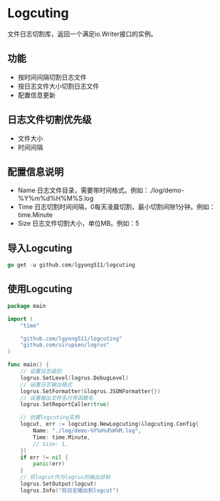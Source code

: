 # Logcuting
文件日志切割库，返回一个满足io.Writer接口的实例。  

## 功能
- 按时间间隔切割日志文件  
- 按日志文件大小切割日志文件  
- 配置信息更新  

## 日志文件切割优先级
- 文件大小  
- 时间间隔  

## 配置信息说明
- Name 日志文件目录，需要带时间格式。例如：./log/demo-%Y%m%d%H%M%S.log  
- Time 日志切割时间间隔，0每天凌晨切割，最小切割间隙1分钟。例如：time.Minute  
- Size 日志文件切割大小，单位MB。例如：5

## 导入Logcuting
```go
go get -u github.com/lgyong511/logcuting
```

## 使用Logcuting
```go
package main

import (
	"time"

	"github.com/lgyong511/logcuting"
	"github.com/sirupsen/logrus"
)

func main() {
	// 设置日志级别
	logrus.SetLevel(logrus.DebugLevel)
	// 设置日志输出格式
	logrus.SetFormatter(&logrus.JSONFormatter{})
	// 设置输出文件名行号函数名
	logrus.SetReportCaller(true)

	// 创建logcuting实例
	logcut, err := logcuting.NewLogcuting(&logcuting.Config{
		Name: "./log/demo-%Y%m%d%H%M.log",
		Time: time.Minute,
		// Size: 1,
	})
	if err != nil {
		panic(err)
	}
	// 将logcut作为logrus的输出目标
	logrus.SetOutput(logcut)
	logrus.Info("将日志输出到logcut")
```